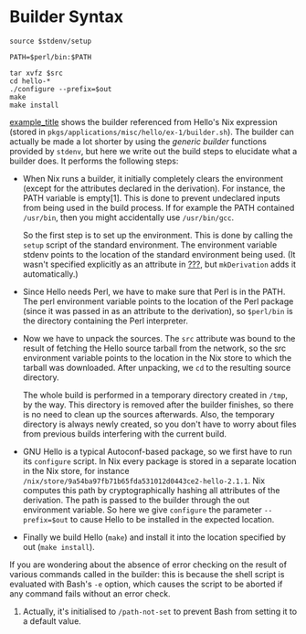 # Builder Syntax

    source $stdenv/setup 
    
    PATH=$perl/bin:$PATH 
    
    tar xvfz $src 
    cd hello-*
    ./configure --prefix=$out 
    make 
    make install

[example\_title](#ex-hello-builder) shows the builder referenced from
Hello's Nix expression (stored in
`pkgs/applications/misc/hello/ex-1/builder.sh`). The builder can
actually be made a lot shorter by using the *generic builder* functions
provided by `stdenv`, but here we write out the build steps to elucidate
what a builder does. It performs the following steps:

  - When Nix runs a builder, it initially completely clears the
    environment (except for the attributes declared in the derivation).
    For instance, the PATH variable is empty\[1\]. This is done to
    prevent undeclared inputs from being used in the build process. If
    for example the PATH contained `/usr/bin`, then you might
    accidentally use `/usr/bin/gcc`.
    
    So the first step is to set up the environment. This is done by
    calling the `setup` script of the standard environment. The
    environment variable stdenv points to the location of the standard
    environment being used. (It wasn't specified explicitly as an
    attribute in [???](#ex-hello-nix), but `mkDerivation` adds it
    automatically.)

  - Since Hello needs Perl, we have to make sure that Perl is in the
    PATH. The perl environment variable points to the location of the
    Perl package (since it was passed in as an attribute to the
    derivation), so `$perl/bin` is the directory containing the Perl
    interpreter.

  - Now we have to unpack the sources. The `src` attribute was bound to
    the result of fetching the Hello source tarball from the network, so
    the src environment variable points to the location in the Nix store
    to which the tarball was downloaded. After unpacking, we `cd` to the
    resulting source directory.
    
    The whole build is performed in a temporary directory created in
    `/tmp`, by the way. This directory is removed after the builder
    finishes, so there is no need to clean up the sources afterwards.
    Also, the temporary directory is always newly created, so you don't
    have to worry about files from previous builds interfering with the
    current build.

  - GNU Hello is a typical Autoconf-based package, so we first have to
    run its `configure` script. In Nix every package is stored in a
    separate location in the Nix store, for instance
    `/nix/store/9a54ba97fb71b65fda531012d0443ce2-hello-2.1.1`. Nix
    computes this path by cryptographically hashing all attributes of
    the derivation. The path is passed to the builder through the out
    environment variable. So here we give `configure` the parameter
    `--prefix=$out` to cause Hello to be installed in the expected
    location.

  - Finally we build Hello (`make`) and install it into the location
    specified by out (`make install`).

If you are wondering about the absence of error checking on the result
of various commands called in the builder: this is because the shell
script is evaluated with Bash's `-e` option, which causes the script to
be aborted if any command fails without an error check.

1.  Actually, it's initialised to `/path-not-set` to prevent Bash from
    setting it to a default value.
